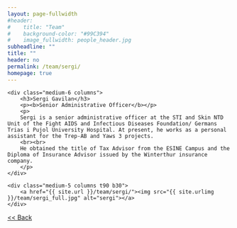 ```yaml
---
layout: page-fullwidth
#header:
#    title: "Team"
#    background-color: "#99C394"
#    image_fullwidth: people_header.jpg
subheadline: ""
title: ""
header: no
permalink: /team/sergi/
homepage: true
---
```


<div class="row t30">

	<div class="medium-6 columns">
		<h3>Sergi Gavilan</h3>
		<p><b>Senior Administrative Officer</b></p>
		<p>
		Sergi is a senior administrative officer at the STI and Skin NTD Unit of the Fight AIDS and Infectious Diseases Foundation/ Germans Trias i Pujol University Hospital. At present, he works as a personal assistant for the Trep-AB and Yaws 3 projects.
		<br><br>
		He obtained the title of Tax Advisor from the ESINE Campus and the Diploma of Insurance Advisor issued by the Winterthur insurance company.
		</p>
	</div>

	<div class="medium-5 columns t90 b30">
		<a href="{{ site.url }}/team/sergi/"><img src="{{ site.urlimg }}/team/sergi_full.jpg" alt="sergi"></a>
	</div>

</div>


<a class="button left r15 tiny radius" href="{{ site.url }}/team/"> << Back</a>
